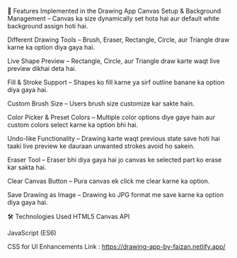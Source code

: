 🚀 Features Implemented in the Drawing App
Canvas Setup & Background Management – Canvas ka size dynamically set hota hai aur default white background assign hoti hai.

Different Drawing Tools – Brush, Eraser, Rectangle, Circle, aur Triangle draw karne ka option diya gaya hai.

Live Shape Preview – Rectangle, Circle, aur Triangle draw karte waqt live preview dikhai deta hai.

Fill & Stroke Support – Shapes ko fill karne ya sirf outline banane ka option diya gaya hai.

Custom Brush Size – Users brush size customize kar sakte hain.

Color Picker & Preset Colors – Multiple color options diye gaye hain aur custom colors select karne ka option bhi hai.

Undo-like Functionality – Drawing karte waqt previous state save hoti hai taaki live preview ke dauraan unwanted strokes avoid ho sakein.

Eraser Tool – Eraser bhi diya gaya hai jo canvas ke selected part ko erase kar sakta hai.

Clear Canvas Button – Pura canvas ek click me clear karne ka option.

Save Drawing as Image – Drawing ko JPG format me save karne ka option diya gaya hai.

🛠 Technologies Used
HTML5 Canvas API

JavaScript (ES6)

CSS for UI Enhancements
Link : https://drawing-app-by-faizan.netlify.app/
